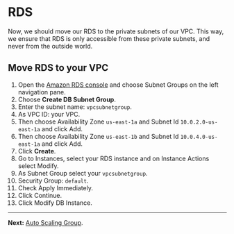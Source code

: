 # RDS

Now, we should move our RDS to the private subnets of our VPC. This way, we ensure that RDS is only accessible from these private subnets, and never from the outside world.

## Move RDS to your VPC
1. Open the [Amazon RDS console](https://console.aws.amazon.com/rds) and choose Subnet Groups on the left navigation pane.
2. Choose **Create DB Subnet Group**.
3. Enter the subnet name: `vpcsubnetgroup`.
4. As VPC ID: your VPC.
5. Then choose Availability Zone `us-east-1a` and Subnet Id `10.0.2.0-us-east-1a` and click Add.
6. Then choose Availability Zone `us-east-1b` and Subnet Id `10.0.4.0-us-east-1a` and click Add.
7. Click **Create**.
8. Go to Instances, select your RDS instance and on Instance Actions select Modify.
9. As Subnet Group select your `vpcsubnetgroup`.
10. Security Group: `default`.
11. Check Apply Immediately.
12. Click Continue.
13. Click Modify DB Instance.

---
**Next:** [Auto Scaling Group](/workshop/vpc-subnets-bastion/06-auto-scaling-group.md).
